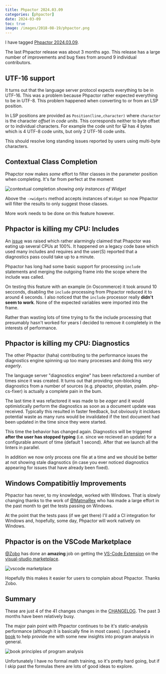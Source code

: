 ```yaml
--- 
title: Phpactor 2024.03.09
categories: [phpactor]
date: 2024-03-09
toc: true
image: /images/2018-08-19/phpactor.png
---
```


I have tagged [Phpactor 2024.03.09](https://github.com/phpactor/phpactor/releases/tag/2024.03.09.0).

The last Phpactor release was about 3 months ago. This release has a large
number of improvements and bug fixes from around 9 individual contributors.

## UTF-16 support

It turns out that the language server protocol expects everything to be in
UTF-16. This was a problem because Phpactor rather expected everything to be
in UTF-8. This problem happened when converting to or from an LSP position.

In LSP positions are provided as `Position(line,character)` where `character`
is the character _offset_ in _code units_. This corresponds neither to byte
offset or to individual characters. For example the code unit for 😺 has 4 bytes
which is 4 UTF-8 code units, but only 2 UTF-16 code units.

This should resolve long standing issues reported by users using multi-byte
characters.

## Contextual Class Completion

Phapctor now makes _some_ effort to filter classes in the parameter position
when completing. It's far from perfect at the moment

![contextual completion](/images/2024-03-09/complete.png)
_showing only instances of Widget_

Above the `->widgets` method accepts instances of `Widget` so now Phpactor
will filter the results to only suggest those classes.

More work needs to be done on this feature however.

## Phpactor is killing my CPU: Includes

An [issue](https://github.com/phpactor/phpactor/issues/2538) was raised which
rather alarmingly claimed that Phapctor was eating up several CPUs at 100%. It
happened on a legacy code base which used many includes and requires and the
user(S) reported that a diagnostics pass couild take up to a minute.

Phpactor has long had some basic support for processing `include` statements
and merging the outgoing frame into the scope where the include was called.

On testing this feature with an example (in Oscommerce) it took around 10
secconds, disabling the `include` processing from Phpactor reduced it to around
4 seconds. I also noticed that the `include` processor really **didn't seem to
work**. None of the expected variables were imported into the frame.

Rather than wasting lots of time trying to fix the include processing that
presumably hasn't worked for years I decided to remove it completely in the
interests of performance.

## Phpactor is killing my CPU: Diagnostics

The other Phpactor (haha) contributing to the performance issues the
diagnostics engine spinning up too many processes and doing this _very
eagerly_.

The language server "diagnostics engine" has been refactored a number of times
since it was created. It turns out that providing non-blocking diagnostics
from a number of sources (e.g. phpactor, phpstan, psalm. php-cs-fixer) is
actually a complete pain in the bum.

The last time it was refactored it was made to be _eager_ and it would
optimistically perform the diagnostics as soon as a document update was
received. Typically this resulted in faster feedback, but obviously it
incldues potential waste as many runs would be invalidated if the text
document had been updated in the time since they were started.

This time the behavior has changed again. Diagnostics will be triggered **after
the user has stopped typing** (i.e. since we recieved an update) for a
configurable amount of time (default 1 second). After that we launch all the
linters in parallel.

In addition we now only process one file at a time and we should be better at
not showing stale diagnsotics (in case you ever noticed diagnostics appearing
for issues that have already been fixed).

## Windows Compatibitliy Improvements

Phpactor has never, to my knowledge, worked with Windows. That is slowly
changing thanks to the work of [@MatmaRex](https://github.com/MatmaRex) who
has made a large effort in the past month to get the tests passing on Windows.

At the point that the tests pass (if we get there) I'll add a CI integration
for Windows and, hopefully, some day, Phpactor will work natively on Windows.

## Phpactor is on the VSCode Marketplace

[@Zobo](https://github.com/zobo) has done an **amazing** job on getting the
[VS-Code Extension](https://github.com/phpactor/vscode-phpactor/commits?author=zobo) on the [visual-studio marketplace](https://marketplace.visualstudio.com/items?itemName=phpactor.vscode-phpactor).

![vscode marketplace](/images/2024-03-09/studio.png)

Hopefully this makes it easier for users to complain about Phpactor. Thanks Zobo.

## Summary

These are just 4 of the 41 changes changes in the
[CHANGELOG](https://github.com/phpactor/phpactor/releases/tag/2024.03.09.0).
The past 3 months have been relatively busy.

The major pain point with Phpactor continues to be it's static-analysis
performance (although it is basically fine in most cases). I purchased a
[book](https://www.amazon.co.uk/Principles-Program-Analysis-Flemming-Nielson/dp/3642084745/ref=tmm_pap_swatch_0?_encoding=UTF8&qid=1706982839&sr=8-3) to help provide me with some new insights into program analysis in general.

![book principles of program analysis](/images/2024-03-09/studio.png)

Unfortunately I have no formal math training, so it's pretty hard going, but
if I skip past the formulas there are lots of good ideas to explore.
